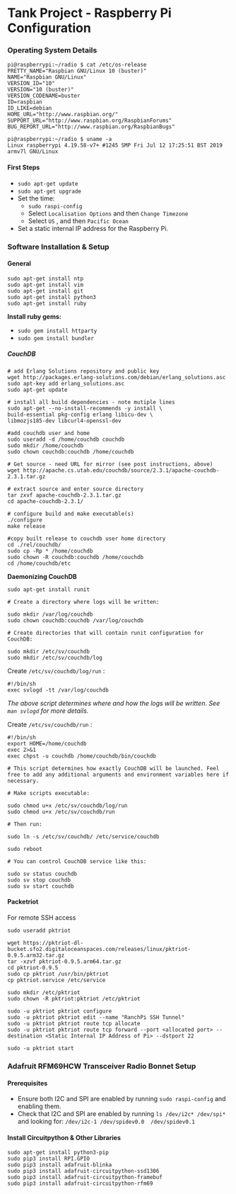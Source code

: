 # Tank Project - Raspberry Pi Configuration
### Operating System Details
```shell
pi@raspberrypi:~/radio $ cat /etc/os-release 
PRETTY_NAME="Raspbian GNU/Linux 10 (buster)"
NAME="Raspbian GNU/Linux"
VERSION_ID="10"
VERSION="10 (buster)"
VERSION_CODENAME=buster
ID=raspbian
ID_LIKE=debian
HOME_URL="http://www.raspbian.org/"
SUPPORT_URL="http://www.raspbian.org/RaspbianForums"
BUG_REPORT_URL="http://www.raspbian.org/RaspbianBugs"
```

```shell
pi@raspberrypi:~/radio $ uname -a
Linux raspberrypi 4.19.58-v7+ #1245 SMP Fri Jul 12 17:25:51 BST 2019 armv7l GNU/Linux
```
#### First Steps
- `sudo apt-get update`
- `sudo apt-get upgrade`
- Set the time:
  - `sudo raspi-config`
  - Select `Localisation Options` and then `Change Timezone`
  - Select `US` , and then `Pacific Ocean`
- Set a static internal IP address for the Raspberry Pi. 

### Software Installation & Setup
#### General
```shell
sudo apt-get install ntp
sudo apt-get install vim
sudo apt-get install git
sudo apt-get install python3
sudo apt-get install ruby
```

**Install ruby gems:**
- `sudo gem install httparty`
- `sudo gem install bundler`

##### CouchDB
```shell
# add Erlang Solutions repository and public key
wget http://packages.erlang-solutions.com/debian/erlang_solutions.asc
sudo apt-key add erlang_solutions.asc
sudo apt-get update

# install all build dependencies - note mutiple lines
sudo apt-get --no-install-recommends -y install \
build-essential pkg-config erlang libicu-dev \
libmozjs185-dev libcurl4-openssl-dev

#add couchdb user and home
sudo useradd -d /home/couchdb couchdb
sudo mkdir /home/couchdb
sudo chown couchdb:couchdb /home/couchdb

# Get source - need URL for mirror (see post instructions, above)
wget http://apache.cs.utah.edu/couchdb/source/2.3.1/apache-couchdb-2.3.1.tar.gz

# extract source and enter source directory
tar zxvf apache-couchdb-2.3.1.tar.gz 
cd apache-couchdb-2.3.1/

# configure build and make executable(s)
./configure
make release

#copy built release to couchdb user home directory
cd ./rel/couchdb/
sudo cp -Rp * /home/couchdb
sudo chown -R couchdb:couchdb /home/couchdb
cd /home/couchdb/etc
```

**Daemonizing CouchDB**

```shell
sudo apt-get install runit

# Create a directory where logs will be written:

sudo mkdir /var/log/couchdb
sudo chown couchdb:couchdb /var/log/couchdb

# Create directories that will contain runit configuration for CouchDB:

sudo mkdir /etc/sv/couchdb
sudo mkdir /etc/sv/couchdb/log
```

Create `/etc/sv/couchdb/log/run` :

```shell
#!/bin/sh
exec svlogd -tt /var/log/couchdb
```

*The above script determines where and how the logs will be written. See `man svlogd` for more details.*

Create `/etc/sv/couchdb/run` :

```shell
#!/bin/sh
export HOME=/home/couchdb
exec 2>&1
exec chpst -u couchdb /home/couchdb/bin/couchdb

# This script determines how exactly CouchDB will be launched. Feel free to add any additional arguments and environment variables here if necessary.

# Make scripts executable:

sudo chmod u+x /etc/sv/couchdb/log/run
sudo chmod u+x /etc/sv/couchdb/run

# Then run:

sudo ln -s /etc/sv/couchdb/ /etc/service/couchdb

sudo reboot

# You can control CouchDB service like this:

sudo sv status couchdb
sudo sv stop couchdb
sudo sv start couchdb
```
#### Packetriot
For remote SSH access
```shell
sudo useradd pktriot 

wget https://pktriot-dl-bucket.sfo2.digitaloceanspaces.com/releases/linux/pktriot-0.9.5.arm32.tar.gz
tar -xzvf pktriot-0.9.5.arm64.tar.gz
cd pktriot-0.9.5
sudo cp pktriot /usr/bin/pktriot
cp pktriot.service /etc/service

sudo mkdir /etc/pktriot
sudo chown -R pktriot:pktriot /etc/pktriot

sudo -u pktriot pktriot configure
sudo -u pktriot pktriot edit --name "RanchPi SSH Tunnel"
sudo -u pktriot pktriot route tcp allocate
sudo -u pktriot pktriot route tcp forward --port <allocated port> --destination <Static Internal IP Address of Pi> --dstport 22

sudo -u pktriot start
```


### Adafruit RFM69HCW Transceiver Radio Bonnet Setup
#### Prerequisites

- Ensure both I2C and SPI are enabled by running `sudo raspi-config` and enabling them.
- Check that I2C and SPI are enabled by running `ls /dev/i2c* /dev/spi*` and looking for: `/dev/i2c-1 /dev/spidev0.0  /dev/spidev0.1` 

#### Install Circuitpython & Other Libraries
```shell
sudo apt-get install python3-pip
sudo pip3 install RPI.GPIO
sudo pip3 install adafruit-blinka
sudo pip3 install adafruit-circuitpython-ssd1306
sudo pip3 install adafruit-circuitpython-framebuf
sudo pip3 install adafruit-circuitpython-rfm69
```